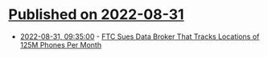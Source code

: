 # [Published on 2022-08-31](index.md)

* [2022-08-31, 09:35:00](https://soylentnews.org/article.pl?sid=22/08/30/1833201&from=rss) - [FTC Sues Data Broker That Tracks Locations of 125M Phones Per Month](https://soylentnews.org/article.pl?sid=22/08/30/1833201&from=rss)
